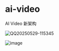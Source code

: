 # ai-video
AI Video 新架构

![QQ20250529-115345](https://github.com/user-attachments/assets/f837fe3e-6ab1-47d3-87bc-9a727bafda67)


![image](https://github.com/user-attachments/assets/3237f3b9-7a0f-472c-8995-14871bffcbd1)
